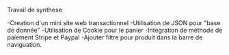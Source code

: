 Travail de synthese 

-Creation d'un mini site web transactionnel
-Utilisation de JSON pour "base de donnée"
-Utilisation de Cookie pour le panier
-Intégration de méthode de paiement Stripe et Paypal
-Ajouter filtre pour produit dans la barre de naviguation.
